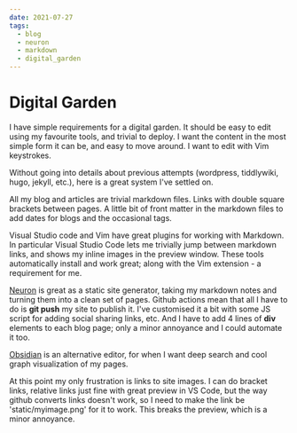 ```yaml
---
date: 2021-07-27
tags:
  - blog
  - neuron
  - markdown
  - digital_garden
---
```


# Digital Garden

I have simple requirements for a digital garden.  It should be easy to edit using my favourite tools, and trivial to deploy.  I want the content in the most simple form it can be, and easy to move around.  I want to edit with Vim keystrokes.

Without going into details about previous attempts (wordpress, tiddlywiki, hugo, jekyll, etc.), here is a great system I've settled on.

All my blog and articles are trivial markdown files.  Links with double square brackets between pages.  A little bit of front matter in the markdown files to add dates for blogs and the occasional tags.

Visual Studio code and Vim have great plugins for working with Markdown.  In particular Visual Studio Code lets me trivially jump between markdown links, and shows my inline images in the preview window.  These tools automatically install and work great; along with the Vim extension - a requirement for me.

[Neuron](https://neuron.zettel.page) is great as a static site generator, taking my markdown notes and turning them into a clean set of pages.  Github actions mean that all I have to do is **git push** my site to publish it.  I've customised it a bit with some JS script for adding social sharing links, etc.  And I have to add 4 lines of **div** elements to each blog page; only a minor annoyance and I could automate it too.

[Obsidian](https://obsidian.md) is an alternative editor, for when I want deep search and cool graph visualization of my pages.

At this point my only frustration is links to site images.  I can do bracket links, relative links just fine with great preview in VS Code, but the way github converts links doesn't work, so I need to make the link be 'static/myimage.png' for it to work.  This breaks the preview, which is a minor annoyance.

<div class="ui section divider"></div>
<section id="socialMediaLinks"></section>
<div class="ui section divider"></div>
<div id="disqus_thread"></div>
